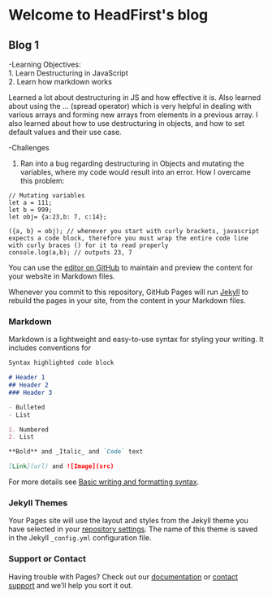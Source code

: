 # Welcome to HeadFirst's blog


## Blog 1
  -Learning Objectives:\
    1. Learn Destructuring in JavaScript\
    2. Learn how markdown works
    
  Learned a lot about destructuring in JS and how effective it is. Also learned about using the ... (spread operator) which is very helpful in dealing with various arrays and forming new arrays from elements in a previous array. I also learned about how to use destructuring in objects, and how to set default values and their use case.
  
  -Challenges
  1. Ran into a bug regarding destructuring in Objects and mutating the variables, where my code would result into an error.
  How I overcame this problem:
  ```
  // Mutating variables
let a = 111;
let b = 999;
let obj= {a:23,b: 7, c:14};

({a, b} = obj); // whenever you start with curly brackets, javascript expects a code block, therefore you must wrap the entire code line with curly braces () for it to read properly
console.log(a,b); // outputs 23, 7
  ```
  
  
    
You can use the [editor on GitHub](https://github.com/GHeadFirst/HeadFirstblog/edit/gh-pages/index.md) to maintain and preview the content for your website in Markdown files.

Whenever you commit to this repository, GitHub Pages will run [Jekyll](https://jekyllrb.com/) to rebuild the pages in your site, from the content in your Markdown files.

### Markdown

Markdown is a lightweight and easy-to-use syntax for styling your writing. It includes conventions for

```markdown
Syntax highlighted code block

# Header 1
## Header 2
### Header 3

- Bulleted
- List

1. Numbered
2. List

**Bold** and _Italic_ and `Code` text

[Link](url) and ![Image](src)
```

For more details see [Basic writing and formatting syntax](https://docs.github.com/en/github/writing-on-github/getting-started-with-writing-and-formatting-on-github/basic-writing-and-formatting-syntax).

### Jekyll Themes

Your Pages site will use the layout and styles from the Jekyll theme you have selected in your [repository settings](https://github.com/GHeadFirst/HeadFirstblog/settings/pages). The name of this theme is saved in the Jekyll `_config.yml` configuration file.

### Support or Contact

Having trouble with Pages? Check out our [documentation](https://docs.github.com/categories/github-pages-basics/) or [contact support](https://support.github.com/contact) and we’ll help you sort it out.
